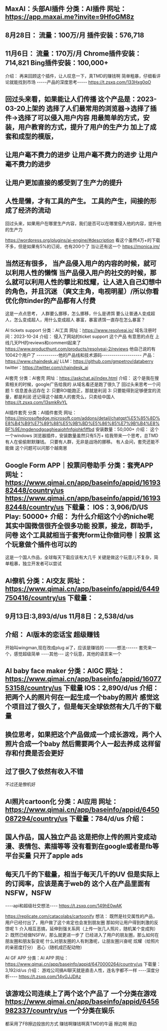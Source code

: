 MaxAI：头部AI插件
分类：AI插件
网址：https://app.maxai.me?invite=9HfoGM8z
---------------
8月28日：
流量：100万/月
插件安装：576,718
-----------------
11月6日：
流量：170万/月
Chrome插件安装：714,821
Bing插件安装：100,000+
-----------------
介绍：
再来回顾这个插件，让人叹息一下，真TMD的赚钱啊
简单粗暴，仔细看评论就能找到市场
-----产品的深度思考-----
https://t.zsxq.com/133Hxg0qO

回过头来看，如果能让人们传播
这个产品是：2023-03-20上架的
选择了人们最常用的浏览器->选择了插件->选择了可以侵入用户内容
用最简单的方式，安装，用户教育的方式，提升了用户的生产力
加上了成套和成型的模版，
-----------------
让用户毫不费力的进步
让用户毫不费力的进步
让用户毫不费力的进步
------------------
让用户更加直接的感受到了生产力的提升
------------------
人性是懒，才有工具的产生。
工具的产生，间接的形成了经济的流动
------------------

回过头来，如果用户在哪里生产内容，我们是否可以在哪里侵入他的内容，提升他的生产力

https://wordpress.org/plugins/ai-engine/#description
看这个虽然4万+的下载不多，但是如果有5%的订阅，也有200个了
当让还有这一个
https://monica.im/

当然还有很多，
当产品侵入用户的内容的时候，就可以利用人性的懒惰
当产品侵入用户的社交的时候，那么就可以利用人性的攀比和炫耀，让人进入自己幻想中的角色，并且沉迷
（爽文主角，电视明星）/所以你看优化你tinder的产品都有人付费
------------------------------------------------
这是一点点思考，
人群要么挪移，怎么挪移，什么是诱饵
要么让普通人变成超人，怎么变成超人，用什么变成超人
暴富，暴富诱饵一直存在怎么暴富？



AI  tickets support
分类：AI工具
网址：https://www.resolveai.io/
域名注册时间：2023-10-24
介绍：
侵入了网站的ticket support
这个产品 有意思的点在
上线几天PH的reviews和comment起来了
https://www.producthunt.com/products/resolveai-2/reviews
他自己说的有10042个用户了
-----------他的产品线和技术源码--------------------
产品：https://www.chaindesk.ai/
LLM：https://github.com/gmpetrov/databerry
twitter：https://twitter.com/chaindesk_ai

AI套壳
分类：AI套壳
网址：https://askchat.ai/index.html
介绍：
这个是我在搜索相关的时候，google广告给我的
从域名看还是跑了很久了
回过头来思考一个问题
1: 信息差永远存在
2: 只要ROI能跑正，那就是利润
3: 只要能得到足够便宜的流量，都是利润
还记得这个越南人的套壳么，只卖给中国人
https://t.zsxq.com/13smkRvYL



AI插件套壳
分类：AI插件套壳
网址：https://microsoftedge.microsoft.com/addons/detail/chatgpt%E5%85%8D%E8%B4%B9%E7%89%88%E5%9B%BD%E5%86%85%E7%9B%B4%E8%BF%9E/mgdenodgoaghieaiohfnfgjohkfiffbd
安装数量：50,000+
介绍：
这个一个windows 浏览器插件，安装数量虽然只有5万+
给我带来一个思考，总TMD有人在偷偷默默赚钱。
只要有人群，无非是战场的挪移。
有人会问，套壳还能不能做
这个问题可以问那个越南崽

Google Form APP｜投票问卷助手
分类：套壳APP
网址：
https://www.qimai.cn/app/baseinfo/appid/1619382448/country/us
https://www.qimai.cn/app/baseinfo/appid/1619382448/country/us
下载量：
IOS：3,906/D/US
Play: 50000+
介绍：
为什么介绍这个小的niche呢
其实中国微信很齐全很多功能
投票，接龙，群助手，问卷
这个工具就相当于套壳form让你做问卷｜投票
这个玩意做个插件也可以的
---------------------
这是一个国人作品，全球每天下载应该有大几千
关键是做这个玩意儿不复杂，简单粗暴，独立开发者可以尝试


AI僚机
分类：AI交友
网址：https://www.qimai.cn/app/baseinfo/appid/6449750416/country/us
下载量：
-----------------
9月13日:3,893/d/us
11月8日：2,538/d/us
-----------------
介绍：
AI版本的恋话宝
超级赚钱
--------
开始叫wingman,现在改成plug ai了，应该是赚钱的
------想法------
套壳来一个，感觉超级简单
----其他---
这个玩意，其他的语言来一个

AI baby face maker
分类：AIGC
网址：https://www.qimai.cn/app/baseinfo/appid/1607753158/country/us
下载量
IOS：2,890/d/us
介绍：
把两个人的照片何在一起生成一个baby的照片
感觉这个项目过了很久了，但是每天全球依然有大几千的下载量
--------------------
换位思考，如果把这个产品做成一个成长游戏，两个人照片合成一个baby
然后需要两个人一起去养成
这样留存和付费是否会更好
--------------------
过了很久了依然有收入不错
-------------------
不过还是僚机好


AI照片cartoon化
分类：AI应用
网址：https://www.qimai.cn/app/baseinfo/appid/6450087294/country/us
下载量：784/d/us
介绍：
--------------------
国人作品，国人独立产品
这是把你上传的照片变成动漫、表情包、素描等等
没有看到在google或者是fb等平台买量
只开了apple ads
--------------------
每天几千的下载量，相当于每天几千的UV
但是实际上的订阅率，应该是高于web的
这个人在产品里面有NSFW，NSFW
--------------------
----api和超级社交想法----
https://t.zsxq.com/149hE0wAK

https://replicate.com/catacolabs/cartoonify
想法：
既然是社交属性的产品，用户已经付出了，用户做了这个肯定也会发到朋友圈
那如何让用户得到刺激的反馈呢
1: 介入相互恶搞，延伸到强关系网（上传一张几人照片，随机某个变成狗）
2: 既然已经做NSFW，那么就更进一步了
已经进入了用户的朋友圈，那么如何在朋友圈和朋友裂变呢
什么对朋友圈的人有刺激呢，让朋友圈兴奋呢
炫耀（给照片的亲密度打分）
恶心（随机成匹配动物）

AI GF APP
分类：AI APP
网址：https://www.qimai.cn/app/baseinfo/appid/6470000264/country/us
下载量：
3,192/d/us
介绍：
游戏公司搞AI聊天就是直击人性，连名字都不一样
----深度分析----
https://t.zsxq.com/14yGJJDAz

该游戏公司连续上了两个这个产品了
一个分类在游戏
https://www.qimai.cn/app/baseinfo/appid/6456982337/country/us
一个分类在娱乐
--------------------
都采用了FB擦边投放的方式
赚钱啊赚钱啊真TMD的牛逼
擦边啊 擦边

